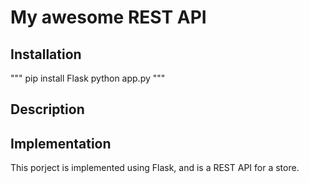 # My awesome REST API

## Installation

"""
pip install Flask
python app.py
"""


## Description

## Implementation
      
This porject is implemented using Flask, and is a REST API for a store.    
